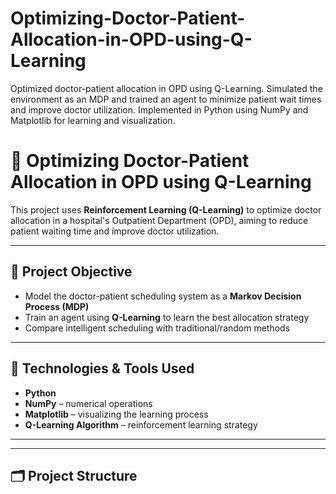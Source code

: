 # Optimizing-Doctor-Patient-Allocation-in-OPD-using-Q-Learning
Optimized doctor-patient allocation in OPD using Q-Learning. Simulated the environment as an MDP and trained an agent to minimize patient wait times and improve doctor utilization. Implemented in Python using NumPy and Matplotlib for learning and visualization.
# 🏥 Optimizing Doctor-Patient Allocation in OPD using Q-Learning

This project uses **Reinforcement Learning (Q-Learning)** to optimize doctor allocation in a hospital's Outpatient Department (OPD), aiming to reduce patient waiting time and improve doctor utilization.

---

## 📌 Project Objective

- Model the doctor-patient scheduling system as a **Markov Decision Process (MDP)**
- Train an agent using **Q-Learning** to learn the best allocation strategy
- Compare intelligent scheduling with traditional/random methods

---

## 🧠 Technologies & Tools Used

- **Python**
- **NumPy** – numerical operations
- **Matplotlib** – visualizing the learning process
- **Q-Learning Algorithm** – reinforcement learning strategy

---
---




## 🗂️ Project Structure

